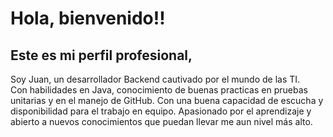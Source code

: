 # Hola, bienvenido!!  
## Este es mi perfil profesional,   
Soy Juan, un desarrollador Backend cautivado por el mundo de las TI.  
Con habilidades en Java, conocimiento de buenas practicas en pruebas unitarias y en el manejo de GitHub. Con una buena capacidad de escucha y disponibilidad para el trabajo en equipo. Apasionado por el aprendizaje y abierto a nuevos conocimientos que puedan llevar me aun nivel más alto.



